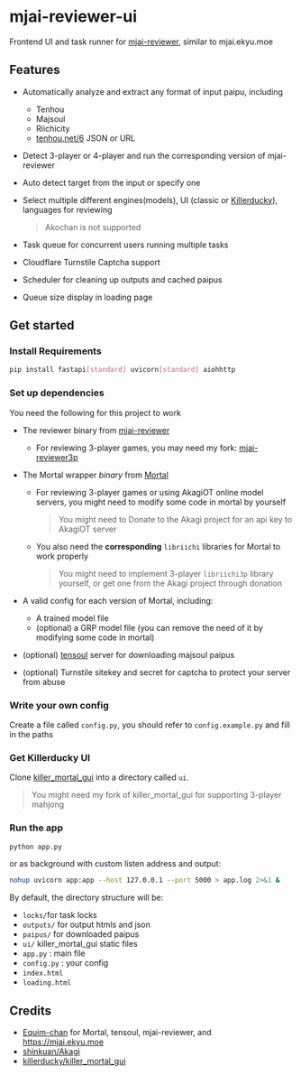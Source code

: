 # mjai-reviewer-ui

Frontend UI and task runner for [mjai-reviewer](https://github.com/Equim-chan/mjai-reviewer), similar to mjai.ekyu.moe

## Features

- Automatically analyze and extract any format of input paipu, including

  - Tenhou
  - Majsoul
  - Riichicity
  - [tenhou.net/6](https://tenhou.net/6) JSON or URL

- Detect 3-player or 4-player and run the corresponding version of mjai-reviewer

- Auto detect target from the input or specify one

- Select multiple different engines(models), UI (classic or [Killerducky](https://github.com/killerducky/killer_mortal_gui)), languages for reviewing

  > Akochan is not supported

- Task queue for concurrent users running multiple tasks

- Cloudflare Turnstile Captcha support

- Scheduler for cleaning up outputs and cached paipus

- Queue size display in loading page

## Get started

### Install Requirements

```bash
pip install fastapi[standard] uvicorn[standard] aiohhttp
```

### Set up dependencies

You need the following for this project to work

- The reviewer binary from [mjai-reviewer](https://github.com/Equim-chan/mjai-reviewer)

  - For reviewing 3-player games, you may need my fork: [mjai-reviewer3p](https://github.com/hidacow/mjai-reviewer3p/)

- The Mortal wrapper *binary* from [Mortal](https://github.com/Equim-chan/Mortal)

  - For reviewing 3-player games or using AkagiOT online model servers, you might need to modify some code in mortal by yourself

    > You might need to Donate to the Akagi project for an api key to AkagiOT server

  - You also need the **corresponding** `libriichi` libraries for Mortal to work properly

    > You might need to implement 3-player `libriichi3p` library yourself, or get one from the Akagi project through donation

- A valid config for each version of Mortal, including:

  - A trained model file
  - (optional) a GRP model file (you can remove the need of it by modifying some code in mortal)

- (optional) [tensoul](https://github.com/Equim-chan/tensoul) server for downloading majsoul paipus

- (optional) Turnstile sitekey and secret for captcha to protect your server from abuse

### Write your own config

Create a file called `config.py`, you should refer to `config.example.py` and fill in the paths

### Get Killerducky UI

Clone [killer_mortal_gui](https://github.com/killerducky/killer_mortal_gui) into a directory called `ui`.

> You might need my fork of killer_mortal_gui for supporting 3-player mahjong

### Run the app

```bash
python app.py
```

or as background with custom listen address and output:

```bash
nohup uvicorn app:app --host 127.0.0.1 --port 5000 > app.log 2>&1 &
```

By default, the directory structure will be:

- `locks/`for task locks
- `outputs/` for output htmls and json
- `paipus/` for downloaded paipus
- `ui/` killer_mortal_gui static files
- `app.py` : main file
- `config.py` : your config
- `index.html`
- `loading.html`

## Credits

- [Equim-chan](https://github.com/Equim-chan) for Mortal, tensoul, mjai-reviewer, and <https://mjai.ekyu.moe>
- [shinkuan/Akagi](https://github.com/shinkuan/Akagi/)
- [killerducky/killer_mortal_gui](https://github.com/killerducky/killer_mortal_gui)
